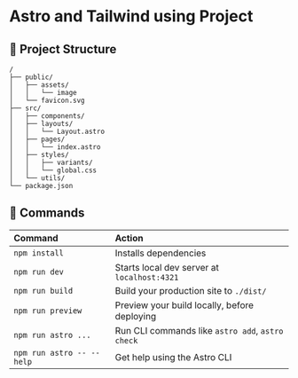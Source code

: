 # Astro and Tailwind using Project

## 🚀 Project Structure

```text
/
├── public/
│   ├── assets/
│   │   └── image  
│   └── favicon.svg
├── src/
│   ├── components/
│   ├── layouts/
│   │   └── Layout.astro
│   ├── pages/
│   │   └── index.astro
│   ├── styles/
│   │   ├── variants/
│   │   └── global.css
│   └── utils/
└── package.json
```

## 🧞 Commands

| Command                   | Action                                           |
| :------------------------ | :----------------------------------------------- |
| `npm install`             | Installs dependencies                            |
| `npm run dev`             | Starts local dev server at `localhost:4321`      |
| `npm run build`           | Build your production site to `./dist/`          |
| `npm run preview`         | Preview your build locally, before deploying     |
| `npm run astro ...`       | Run CLI commands like `astro add`, `astro check` |
| `npm run astro -- --help` | Get help using the Astro CLI                     |

